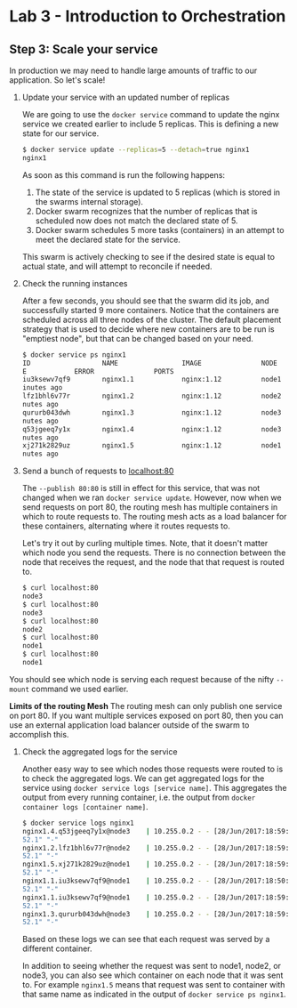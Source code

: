 # Lab 3 - Introduction to Orchestration

## Step 3: Scale your service

In production we may need to handle large amounts of traffic to our application. So let's scale!

1. Update your service with an updated number of replicas

    We are going to use the `docker service` command to update the nginx service we created earlier to include 5 replicas. This is defining a new state for our service.

    ```sh
    $ docker service update --replicas=5 --detach=true nginx1
    nginx1
    ```

    As soon as this command is run the following happens:

    1. The state of the service is updated to 5 replicas (which is stored in the swarms internal storage).
    1. Docker swarm recognizes that the number of replicas that is scheduled now does not match the declared state of 5.
    1. Docker swarm schedules 5 more tasks (containers) in an attempt to meet the declared state for the service.

    This swarm is actively checking to see if the desired state is equal to actual state, and will attempt to reconcile if needed.

1. Check the running instances

    After a few seconds, you should see that the swarm did its job, and successfully started 9 more containers. Notice that the containers are scheduled across all three nodes of the cluster. The default placement strategy that is used to decide where new containers are to be run is "emptiest node", but that can be changed based on your need.

    ```sh
    $ docker service ps nginx1
    ID                  NAME                IMAGE               NODE                DESIRED STATE       CURRENT STAT
    E            ERROR               PORTS
    iu3ksewv7qf9        nginx1.1            nginx:1.12          node1               Running             Running 17 m
    inutes ago
    lfz1bhl6v77r        nginx1.2            nginx:1.12          node2               Running             Running 6 mi
    nutes ago
    qururb043dwh        nginx1.3            nginx:1.12          node3               Running             Running 6 mi
    nutes ago
    q53jgeeq7y1x        nginx1.4            nginx:1.12          node3               Running             Running 6 mi
    nutes ago
    xj271k2829uz        nginx1.5            nginx:1.12          node1               Running             Running 7 mi
    nutes ago
    ```

1. Send a bunch of requests to [localhost:80](http://localhost:80)

    The `--publish 80:80` is still in effect for this service, that was not changed when we ran `docker service update`. However, now when we send requests on port 80, the routing mesh has multiple containers in which to route requests to. The routing mesh acts as a load balancer for these containers, alternating where it routes requests to.

    Let's try it out by curling multiple times. Note, that it doesn't matter which node you send the requests. There is no connection between the node that receives the request, and the node that that request is routed to.

    ```sh
    $ curl localhost:80
    node3
    $ curl localhost:80
    node3
    $ curl localhost:80
    node2
    $ curl localhost:80
    node1
    $ curl localhost:80
    node1
    ```

You should see which node is serving each request because of the nifty `--mount` command we used earlier.

**Limits of the routing Mesh**
The routing mesh can only publish one service on port 80. If you want multiple services exposed on port 80, then you can use an external application load balancer outside of the swarm to accomplish this.

1. Check the aggregated logs for the service

    Another easy way to see which nodes those requests were routed to is to check the aggregated logs. We can get aggregated logs for the service using `docker service logs [service name]`. This aggregates the output from every running container, i.e. the output from `docker container logs [container name]`.

    ```sh
    $ docker service logs nginx1
    nginx1.4.q53jgeeq7y1x@node3    | 10.255.0.2 - - [28/Jun/2017:18:59:39 +0000] "GET / HTTP/1.1" 200 6 "-" "curl/7.
    52.1" "-"
    nginx1.2.lfz1bhl6v77r@node2    | 10.255.0.2 - - [28/Jun/2017:18:59:40 +0000] "GET / HTTP/1.1" 200 6 "-" "curl/7.
    52.1" "-"
    nginx1.5.xj271k2829uz@node1    | 10.255.0.2 - - [28/Jun/2017:18:59:41 +0000] "GET / HTTP/1.1" 200 6 "-" "curl/7.
    52.1" "-"
    nginx1.1.iu3ksewv7qf9@node1    | 10.255.0.2 - - [28/Jun/2017:18:50:23 +0000] "GET / HTTP/1.1" 200 6 "-" "curl/7.
    52.1" "-"
    nginx1.1.iu3ksewv7qf9@node1    | 10.255.0.2 - - [28/Jun/2017:18:59:41 +0000] "GET / HTTP/1.1" 200 6 "-" "curl/7.
    52.1" "-"
    nginx1.3.qururb043dwh@node3    | 10.255.0.2 - - [28/Jun/2017:18:59:38 +0000] "GET / HTTP/1.1" 200 6 "-" "curl/7.
    52.1" "-"
    ```

    Based on these logs we can see that each request was served by a different container.

    In addition to seeing whether the request was sent to node1, node2, or node3, you can also see which container on each node that it was sent to. For example `nginx1.5` means that request was sent to container with that same name as indicated in the output of `docker service ps nginx1`.

